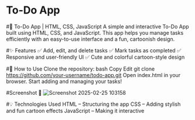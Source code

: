 # To-Do App

#📝 To-Do App | HTML, CSS, JavaScript
A simple and interactive To-Do App built using HTML, CSS, and JavaScript. This app helps you manage tasks efficiently with an easy-to-use interface and a fun, cartoonish design.

#✨ Features
✅ Add, edit, and delete tasks
✅ Mark tasks as completed
✅ Responsive and user-friendly UI
✅ Cute and colorful cartoon-style design

#🚀 How to Use
Clone the repository:
bash
Copy
Edit
git clone https://github.com/your-username/todo-app.git
Open index.html in your browser.
Start adding and managing your tasks!

#Screenshot 📸
![Screenshot 2025-02-25 103158](https://github.com/user-attachments/assets/ff6ebc5b-eed2-4541-96f5-85c13ec6944c)


#💡 Technologies Used
HTML – Structuring the app
CSS – Adding stylish and fun cartoon effects
JavaScript – Making it interactive
